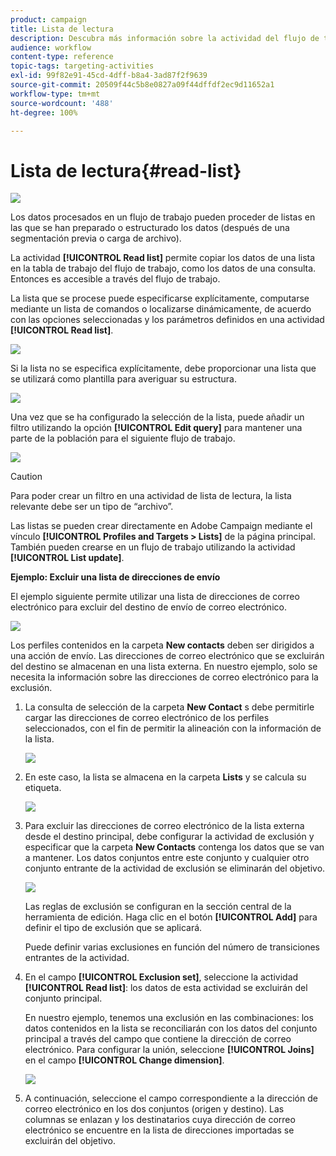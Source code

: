```yaml
---
product: campaign
title: Lista de lectura
description: Descubra más información sobre la actividad del flujo de trabajo Lista de lectura
audience: workflow
content-type: reference
topic-tags: targeting-activities
exl-id: 99f82e91-45cd-4dff-b8a4-3ad87f2f9639
source-git-commit: 20509f44c5b8e0827a09f44dffdf2ec9d11652a1
workflow-type: tm+mt
source-wordcount: '488'
ht-degree: 100%

---
```


# Lista de lectura{#read-list}

![](../../assets/common.svg)

Los datos procesados en un flujo de trabajo pueden proceder de listas en las que se han preparado o estructurado los datos (después de una segmentación previa o carga de archivo).

La actividad **[!UICONTROL Read list]** permite copiar los datos de una lista en la tabla de trabajo del flujo de trabajo, como los datos de una consulta. Entonces es accesible a través del flujo de trabajo.

La lista que se procese puede especificarse explícitamente, computarse mediante un lista de comandos o localizarse dinámicamente, de acuerdo con las opciones seleccionadas y los parámetros definidos en una actividad **[!UICONTROL Read list]**.

![](assets/list_edit_select_option_01.png)

Si la lista no se especifica explícitamente, debe proporcionar una lista que se utilizará como plantilla para averiguar su estructura.

![](assets/s_advuser_list_template_select.png)

Una vez que se ha configurado la selección de la lista, puede añadir un filtro utilizando la opción **[!UICONTROL Edit query]** para mantener una parte de la población para el siguiente flujo de trabajo.

![](assets/wf_readlist_1.png)

>[!CAUTION]
>
>Para poder crear un filtro en una actividad de lista de lectura, la lista relevante debe ser un tipo de “archivo”.

Las listas se pueden crear directamente en Adobe Campaign mediante el vínculo **[!UICONTROL Profiles and Targets > Lists]** de la página principal. También pueden crearse en un flujo de trabajo utilizando la actividad **[!UICONTROL List update]**.

**Ejemplo: Excluir una lista de direcciones de envío**

El ejemplo siguiente permite utilizar una lista de direcciones de correo electrónico para excluir del destino de envío de correo electrónico.

![](assets/s_advuser_list_read_sample_1.png)

Los perfiles contenidos en la carpeta **New contacts** deben ser dirigidos a una acción de envío. Las direcciones de correo electrónico que se excluirán del destino se almacenan en una lista externa. En nuestro ejemplo, solo se necesita la información sobre las direcciones de correo electrónico para la exclusión.

1. La consulta de selección de la carpeta **New Contact** s debe permitirle cargar las direcciones de correo electrónico de los perfiles seleccionados, con el fin de permitir la alineación con la información de la lista.

   ![](assets/s_advuser_list_read_sample_0.png)

1. En este caso, la lista se almacena en la carpeta **Lists** y se calcula su etiqueta.

   ![](assets/s_advuser_list_read_sample_2.png)

1. Para excluir las direcciones de correo electrónico de la lista externa desde el destino principal, debe configurar la actividad de exclusión y especificar que la carpeta **New Contacts** contenga los datos que se van a mantener. Los datos conjuntos entre este conjunto y cualquier otro conjunto entrante de la actividad de exclusión se eliminarán del objetivo.

   ![](assets/s_advuser_list_read_sample_3.png)

   Las reglas de exclusión se configuran en la sección central de la herramienta de edición. Haga clic en el botón **[!UICONTROL Add]** para definir el tipo de exclusión que se aplicará.

   Puede definir varias exclusiones en función del número de transiciones entrantes de la actividad.

1. En el campo **[!UICONTROL Exclusion set]**, seleccione la actividad **[!UICONTROL Read list]**: los datos de esta actividad se excluirán del conjunto principal.

   En nuestro ejemplo, tenemos una exclusión en las combinaciones: los datos contenidos en la lista se reconciliarán con los datos del conjunto principal a través del campo que contiene la dirección de correo electrónico. Para configurar la unión, seleccione **[!UICONTROL Joins]** en el campo **[!UICONTROL Change dimension]**.

   ![](assets/s_advuser_list_read_sample_4.png)

1. A continuación, seleccione el campo correspondiente a la dirección de correo electrónico en los dos conjuntos (origen y destino). Las columnas se enlazan y los destinatarios cuya dirección de correo electrónico se encuentre en la lista de direcciones importadas se excluirán del objetivo.
